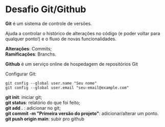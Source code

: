 # Desafio Git/Github

<p><strong>Git</strong> é um sistema de controle de versões. </p>
<p>Ajuda a controlar o histórico de alterações no código (e poder voltar para qualquer ponto!) e o fluxo de novas funcionalidades.</p>

<p> <strong>Alterações</strong>: Commits; <br>
  <strong>Ramificações</strong>: Branchs. </p>
  
 <p><strong>Github</strong> é um serviço online de hospedagem de repositórios Git</p>
 
 
Configurar Git:

````
git config --global user.name "Seu nome"
git config --global user.email "seu-email@example.com"

````

<p><strong>git init</strong>: iniciar git; <br>
  <strong>git status</strong>: relatório do que foi feito; <br>
  <strong>git add .</strong> : adicionar no git; <br>
  <strong>git commit -m "Primeira versão do projeto"</strong>: adicionar/alterar um ponto. <br>
  <strong>git push origin main</strong>: subir pro github</p> 

